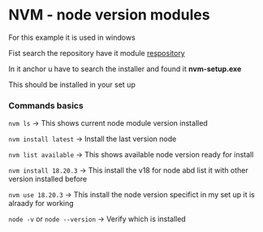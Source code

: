 # NVM - node version modules

For this example it is used in windows

Fist search the repository have it module
[respository](https://github.com/coreybutler/nvm-windows/releases)

In it anchor u have to search the installer and found it **nvm-setup.exe**

This should be installed in your set up

### Commands basics

`nvm ls` -> This shows current node module version installed

`nvm install latest` -> Install the last version node

`nvm list available` -> This shows available node version ready for install

`nvm install 18.20.3` -> This install the v18 for node abd list it with other version installed before

`nvm use 18.20.3` -> This install the node version specifict in my set up it is alraady for working

`node -v` or `node --version` -> Verify which is installed
